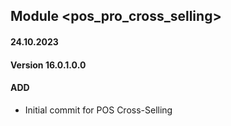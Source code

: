 ## Module <pos_pro_cross_selling>

#### 24.10.2023
#### Version 16.0.1.0.0
#### ADD

- Initial commit for POS Cross-Selling

